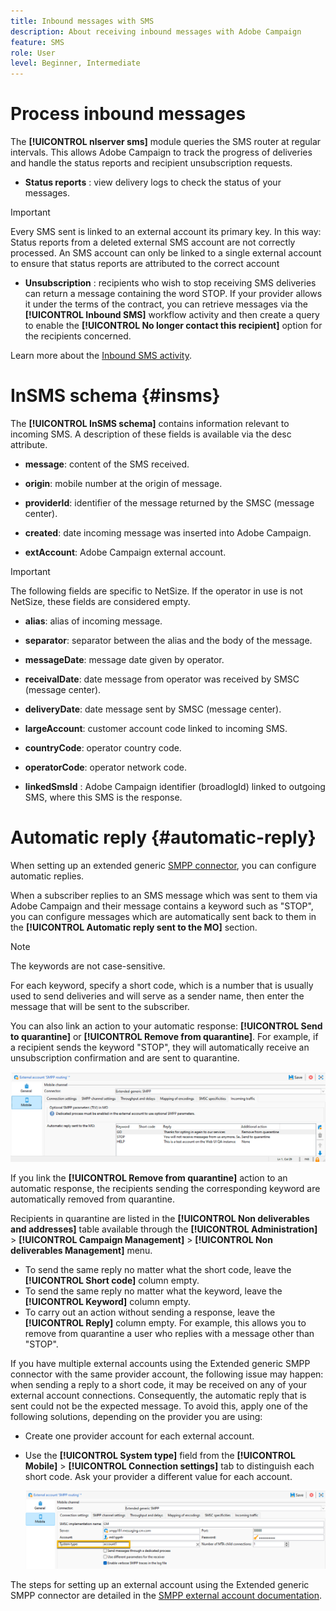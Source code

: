 ```yaml
---
title: Inbound messages with SMS
description: About receiving inbound messages with Adobe Campaign
feature: SMS
role: User
level: Beginner, Intermediate
---
```

# Process inbound messages

The **[!UICONTROL nlserver sms]** module queries the SMS router at regular intervals. This allows Adobe Campaign to track the progress of deliveries and handle the status reports and recipient unsubscription requests.

* **Status reports** : view delivery logs to check the status of your messages.

>[!IMPORTANT]
>
>Every SMS sent is linked to an external account its primary key. In this way:
Status reports from a deleted external SMS account are not correctly processed.
An SMS account can only be linked to a single external account to ensure that status reports are attributed to the correct account

* **Unsubscription** : recipients who wish to stop receiving SMS deliveries can return a message containing the word STOP. If your provider allows it under the terms of the contract, you can retrieve messages via the **[!UICONTROL Inbound SMS]** workflow activity and then create a query to enable the **[!UICONTROL No longer contact this recipient]** option for the recipients concerned.

Learn more about the [Inbound SMS activity](../../../automation/workflow/inbound-sms.md).

# InSMS schema {#insms}

The **[!UICONTROL InSMS schema]** contains information relevant to incoming SMS. A description of these fields is available via the desc attribute.

* **message**: content of the SMS received.

* **origin**: mobile number at the origin of message.

* **providerId**: identifier of the message returned by the SMSC (message center).

* **created**: date incoming message was inserted into Adobe Campaign.

* **extAccount**: Adobe Campaign external account.

>[!IMPORTANT]
>
>The following fields are specific to NetSize.
If the operator in use is not NetSize, these fields are considered empty.

* **alias**: alias of incoming message.

* **separator**: separator between the alias and the body of the message.

* **messageDate**: message date given by operator.

* **receivalDate**: date message from operator was received by SMSC (message center).

* **deliveryDate**: date message sent by SMSC (message center).

* **largeAccount**: customer account code linked to incoming SMS.

* **countryCode**: operator country code.

* **operatorCode**: operator network code.

* **linkedSmsId** : Adobe Campaign identifier (broadlogId) linked to outgoing SMS, where this SMS is the response.

# Automatic reply {#automatic-reply}

When setting up an extended generic [SMPP connector](smpp-external-account.md), you can configure automatic replies.

When a subscriber replies to an SMS message which was sent to them via Adobe Campaign and their message contains a keyword such as "STOP", you can configure messages which are automatically sent back to them in the **[!UICONTROL Automatic reply sent to the MO]** section.

>[!NOTE]
>
>The keywords are not case-sensitive.

For each keyword, specify a short code, which is a number that is usually used to send deliveries and will serve as a sender name, then enter the message that will be sent to the subscriber.

You can also link an action to your automatic response: **[!UICONTROL Send to quarantine]** or **[!UICONTROL Remove from quarantine]**. For example, if a recipient sends the keyword "STOP", they will automatically receive an unsubscription confirmation and are sent to quarantine.

![](assets/sms_reply.png)

If you link the **[!UICONTROL Remove from quarantine]** action to an automatic response, the recipients sending the corresponding keyword are automatically removed from quarantine.

Recipients in quarantine are listed in the **[!UICONTROL Non deliverables and addresses]** table available through the **[!UICONTROL Administration]** > **[!UICONTROL Campaign Management]** > **[!UICONTROL Non deliverables Management]** menu.

* To send the same reply no matter what the short code, leave the **[!UICONTROL Short code]** column empty.
* To send the same reply no matter what the keyword, leave the **[!UICONTROL Keyword]** column empty.
* To carry out an action without sending a response, leave the **[!UICONTROL Reply]** column empty. For example, this allows you to remove from quarantine a user who replies with a message other than "STOP".

If you have multiple external accounts using the Extended generic SMPP connector with the same provider account, the following issue may happen: when sending a reply to a short code, it may be received on any of your external account connections. Consequently, the automatic reply that is sent could not be the expected message.
To avoid this, apply one of the following solutions, depending on the provider you are using:

* Create one provider account for each external account.
* Use the **[!UICONTROL System type]** field from the **[!UICONTROL Mobile]** > **[!UICONTROL Connection settings]** tab to distinguish each short code. Ask your provider a different value for each account.

   ![](assets/sms_system_type.png)

The steps for setting up an external account using the Extended generic SMPP connector are detailed in the [SMPP external account documentation](smpp-external-account.md).

